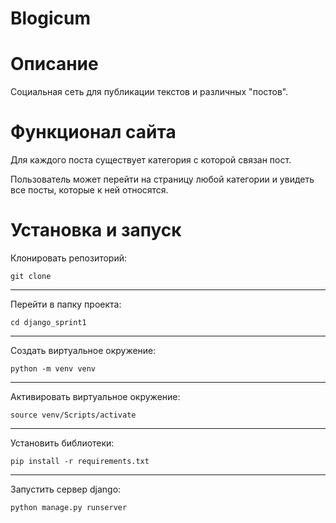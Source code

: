 <h1>Blogicum</h1>

<h1>Описание</h1>

Социальная сеть для публикации текстов и различных "постов".

<h1>Функционал сайта</h1>

Для каждого поста существует категория с которой связан пост.

Пользователь может перейти на страницу любой категории и увидеть все посты, которые к ней относятся.

<h1>Установка и запуск</h1>

Клонировать репозиторий:

<code>git clone <https or SSH URL></code>
<hr>
Перейти в папку проекта:

<code>cd django_sprint1</code>
<hr>
Создать виртуальное окружение:

<code>python -m venv venv</code>
<hr>
Активировать виртуальное окружение:

<code>source venv/Scripts/activate</code>
<hr>
Установить библиотеки:

<code>pip install -r requirements.txt</code>
<hr>
Запустить сервер django:

<code>python manage.py runserver</code>
